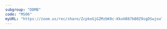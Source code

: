 ```yaml
---
subgroup: "DDMB"
code: "MS06"
myURL: "https://zoom.us/rec/share/ZcpkoGjGZMzbK0c-KkxH887bB0Z9sgDSwjouTw3vQMX2JQpw4LrVg1dGbNbMdmfC.xiZ7xr1Su1r1IYgS"
---
```

